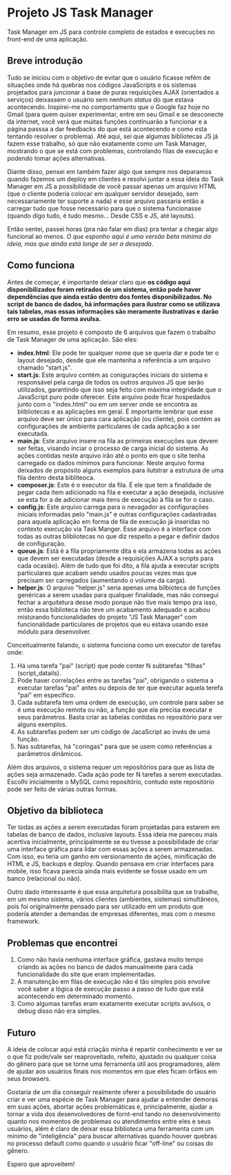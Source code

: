 # Projeto JS Task Manager

Task Manager em JS para controle completo de estados e execuções no front-end de uma aplicação.

## Breve introdução

Tudo se iniciou com o objetivo de evitar que o usuário ficasse refém de situações onde há quebras nos códigos JavaScripts e os sistemas projetados para juncionar a base de puras requisições AJAX (orientados a serviços) deixassem o usuário sem nenhum _status_ do que estava acontecendo. Inspirei-me no comportamento que o Google faz hoje no Gmail (para quem quiser experimentar, entre em seu Gmail e se desconecte da internet, você verá que muitas funções continuarão a funcionar e a página passsa a dar feedbacks do que está acontecendo e como esta tentando resolver o problema). Até aqui, sei que algumas bibliotecas JS já fazem esse trabalho, só que não exatamente como um Task Manager, mostrando o que se está com problemas, controlando filas de execução e podendo tomar ações alternativas. 

Diante disso, pensei em também fazer algo que sempre nos deparamos quando fazemos um deploy em clientes e resolvi juntar a essa ideia do Task Manager em JS a possibilidade de você passar apenas um arquivo HTML (que o cliente poderia colocar em qualquer servidor desejado, sem necessariamente ter suporte a nada) e esse arquivo passaria então a carregar tudo que fosse necessário para que o sistema funcionasse (quando digo tudo, é tudo mesmo... Desde CSS e JS, até layouts). 

Então sentei, passei horas (pra não falar em dias) pra tentar a chegar algo funcional ao menos. _O que esponho aqui é uma versão beta mínima da ideia, mas que ainda está longe de ser a desejada_.

## Como funciona

Antes de começar, é importante deixar claro que __os código aqui disponibilizados foram retirados de um sistema, então pode haver dependências que ainda estão dentro dos fontes disponibilizados. No script de banco de dados, há informações para ilustrar como se utilizava tais tabelas, mas essas informações são meramente ilustrativas e darão erro se usadas de forma avulsa.__ 

Em resumo, esse projeto é composto de 6 arquivos que fazem o trabalho de Task Manager de uma aplicação. São eles:
- __index.html__: Ele pode ter qualquer nome que se queria dar e pode ter o layout desejado, desde que ele mantenha a referência a um arquivo chamado "start.js".
- __start.js__: Este arquivo contém as conigurações iniciais do sistema e responsável pela carga de todos os outros arquivos JS que serão utilizados, garantindo que isso seja feito com máxima integridade que o JavaScript puro pode oferecer. Este arquivo pode ficar hospedados junto com o "index.html" ou em um server onde se encontra as blibliotecas e as aplicações em geral. É importante lembrar que esse arquivo deve ser único para cara aplicação (ou cliente), pois contém as configurações de ambiente particulares de cada aplicação a ser executada.
- __main.js__: Este arquivo insere na fila as primeiras execuções que devem ser feitas, visando inciar o processo de carga inicial do sistema. As ações contidas neste arquivo irão até o ponto em que o site tenha carregado os dados mínimos para funcionar. Neste arquivo forma deixados de propósito alguns exemplos para ilutstrar a estrutura de uma fila dentro desta bibliteoca.
- __composer.js__: Este é o executor da fila. É ele que tem a finalidade de pegar cada item adicionado na fila e executar a ação desejada, inclusive se esta for a de adicionar mais itens de execução à fila se for o caso.
- __config.js__: Este arquivo carrega para o nevagador as configurações iniciais informadas pelo "main.js" e outras  configurações cadastradas para aquela aplicação em forma de fila de execução já inseridas no contexto execução via Task Manger. Esse arquivo é a interface com todas as outras blibliotecas no que diz respeito a pegar e definir dados de configuração.
- __queue.js__: Está é a fila propriamente dita e ela armazena todas as ações que devem ser executadas (desde a requisições AJAX a scripts para cada ocasião). Além de tudo que foi dito, a fila ajuda a executar scripts particulares que acabam sendo usados poucas vezes mas que precisam ser carregados (aumentando o volume da carga).
- __helper.js__: O arquivo "helper.js" seria apenas uma bilbioteca de funções genéricas a serem usadas para qualquer finalidade, mas não consegui fechar a arquitetura desse modo porque não tive mais tempo pra isso, então essa biblioteca não teve um acabamento adequado e acabou misturando funcionalidades do projeto "JS Task Manager" com funcionalidade particulares de projetos que eu estava usando esse módulo para desenvolver.

Conceitualmente falando, o sistema funciona como um executor de tarefas onde:

1. Há uma tarefa "pai" (script) que pode conter N subtarefas "filhas" (script_datails).
2. Pode haver correlações entre as tarefas "pai", obrigando o sistema a executar tarefas "pai" antes ou depois de ter que executar aquela terefa "pai" em específico.
3. Cada subtarefa tem uma ordem de execução, um controle para saber se é uma execução remota ou não, a função que ela precisa executar e seus parâmetros. Basta criar as tabelas contidas no repositório para ver alguns exemplos.
4. As subtarefas podem ser um código de JacaScript ao invés de uma função.
5. Nas subtarefas, há "coringas" para que se usem como referências a parâmetros dinâmicos.


Além dos arquivos, o sistema requer um reposítórios para que as lista de ações seja armazenado. Cada ação pode ter N tarefas a serem executadas. Escolhi inicialmente o MySQL como reposítório, contudo este repositório pode ser feito de várias outras formas.

## Objetivo da biblioteca

Ter todas as ações a serem executadas foram projetadas para estarem em tabelas de banco de dados, inclusive layouts. Essa ideia me pareceu mais acertiva inicialmente, principalmente se eu tivesse a possibilidade de criar uma interface gráfica para lidar com essas ações a serem armazenadas. Com isso, eu teria um ganho em versionamento de ações, minificação de HTML e JS, backups e deploy. Quando pensava em criar interfaces para mobile, isso ficava parecia ainda mais evidente se fosse usado em um banco (relacional ou não).

Outro dado interessante é que essa  arquitetura possibilita que se trabalhe, em um mesmo sistema, vários clientes (ambientes, sistemas) simultâneos, pois foi originalmente pensado para ser utilizado em um produto que poderia atender a demandas de empresas diferentes, mas com o mesmo framework.

## Problemas que encontrei

1. Como não havia nenhuma interface gráfica, gastava muito tempo criando as ações no banco de dados manualmente para cada funcionalidade do site que eram implementadas.
2. A manutenção em filas de execução não é tão simples pois envolve você saber a lógica de execução passo a passo de tudo que está acontecendo em determinado momento.
3. Como algumas tarefas eram exatamente executar scripts avulsos, o debug disso não era simples.

## Futuro

A ideia de colocar aqui está criação minha é repartir conhecimento e ver se o que fiz pode/vale ser reaproveitado, refeito, ajustado ou qualquer coisa do gênero para que se torne uma ferramenta útil aos programadores, além de ajudar aos usuários finais nos momentos em que eles ficam órfãos em seus browsers. 

Gostaria de um dia conseguir realmente oferer a possibilidade do usuário criar e ver uma espécie de Task Manager para ajudar a entender demoras em suas ações, abortar ações problemáticas e, principalmente, ajudar a tornar a vida dos desenvolvedores de fornt-end tando no desenvolvimento quanto nos momentos de problemas ou atendimentos entre eles e seus usuários, além é claro de deixar essa biblioteca uma ferramenta com um mínimo de "inteligência" para buscar alternativas quando houver quebras no processo default como quando o usuário ficar "off-line" ou coisas do gênero.

Espero que aproveitem!

